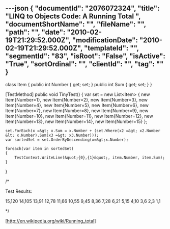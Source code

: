 ---json
{
  "documentId": "2076072324",
  "title": "LINQ to Objects Code: A Running Total ",
  "documentShortName": "",
  "fileName": "",
  "path": "",
  "date": "2010-02-19T21:29:52.000Z",
  "modificationDate": "2010-02-19T21:29:52.000Z",
  "templateId": "",
  "segmentId": "83",
  "isRoot": "False",
  "isActive": "True",
  "sortOrdinal": "",
  "clientId": "",
  "tag": ""
}
---

class Item
{
    public int Number { get; set; }
    public int Sum { get; set; }
}

[TestMethod]
public void TinyTest()
{
    var set = new List&lt;Item&gt;
    {
        new Item{Number=1},
        new Item{Number=2},
        new Item{Number=3},
        new Item{Number=4},
        new Item{Number=5},
        new Item{Number=6},
        new Item{Number=7},
        new Item{Number=8},
        new Item{Number=9},
        new Item{Number=10},
        new Item{Number=11},
        new Item{Number=12},
        new Item{Number=13},
        new Item{Number=14},
        new Item{Number=15}
    };

    set.ForEach(x =&gt; x.Sum = x.Number + (set.Where(x2 =&gt; x2.Number &lt; x.Number).Sum(x3 =&gt; x3.Number)));
    var sortedSet = set.OrderByDescending(x=&gt;x.Number);

    foreach(var item in sortedSet)
    {
        TestContext.WriteLine(&quot;{0},{1}&quot;, item.Number, item.Sum);
    }
}

/*

Test Results:

15,120
14,105
13,91
12,78
11,66
10,55
9,45
8,36
7,28
6,21
5,15
4,10
3,6
2,3
1,1

*/

[http://en.wikipedia.org/wiki/Running_total]

